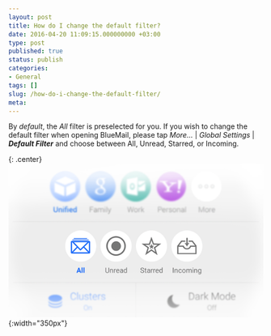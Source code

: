```yaml
---
layout: post
title: How do I change the default filter?
date: 2016-04-20 11:09:15.000000000 +03:00
type: post
published: true
status: publish
categories:
- General
tags: []
slug: /how-do-i-change-the-default-filter/
meta:
---
```


By *default*, the *All* filter is preselected for you. If you wish to change the default filter when opening BlueMail, please tap *More...* \| *Global Settings* \| ***Default Filter*** and choose between All, Unread, Starred, or Incoming.

{: .center}
![Main View Picker](/assets/Main_View_Picker.png){:width="350px"}
